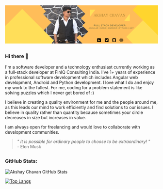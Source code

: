 ![enter image description here](https://raw.githubusercontent.com/AkshayChavan7/AkshayChavan7/main/LinkedIn%20Banner%20Yellow.png)
## 
### Hi there 👋
I'm a software developer and a technology enthusiast currently working as a full-stack developer at FinIQ Consulting India. I've 1+ years of experience in professional software development which includes Angular web development, Android and Python development. I love what I do and enjoy my work to the fullest. For me, coding for a problem statement is like solving puzzles which I never get bored of :)

I believe in creating a quality environment for me and the people around me, as this leads our mind to work efficiently and find solutions to our issues. I believe in quality rather than quantity because sometimes your circle decreases in size but increases in value. 

I am always open for freelancing and would love to collaborate with development communities.

> *" It is possible for ordinary people to choose to be extraordinary! "*
> <br/> - Elon Musk
##  

### GitHub Stats: 


![Akshay Chavan GitHub Stats](https://github-readme-stats.vercel.app/api?username=AkshayChavan7&&show_icons=true&title_color=ffffff&icon_color=bb2acf&text_color=daf7dc&bg_color=151515)


[![Top Langs](https://github-readme-stats.vercel.app/api/top-langs/?username=AkshayChavan7&layout=compact)](https://github.com/AkshayChavan7/github-readme-stats)
